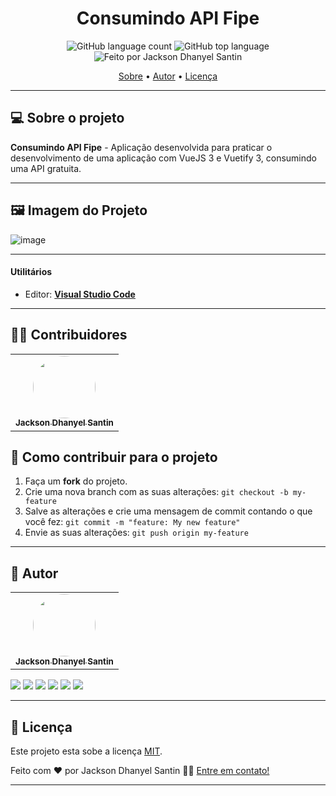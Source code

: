 <h1 align="center"> 
  Consumindo API Fipe 
</h1>

<p align="center">
  <img alt="GitHub language count" src="https://img.shields.io/github/languages/count/JacksonSantin/consuming-fipe-api-web?color=%238257E5">

  <img alt="GitHub top language" src="https://img.shields.io/github/languages/top/JacksonSantin/consuming-fipe-api-web?color=%238257E5">

  <img alt="Feito por Jackson Dhanyel Santin" src="https://img.shields.io/badge/feito%20por-Jackson-%238257E5">
</p>

<p align="center">
 <a href="#-sobre-o-projeto">Sobre</a> •
 <a href="#-autor">Autor</a> •
 <a href="#-licença">Licença</a>
</p>

---

## 💻 Sobre o projeto

**Consumindo API Fipe** - Aplicação desenvolvida para praticar o desenvolvimento de uma aplicação com VueJS 3 e Vuetify 3, consumindo uma API gratuita.

---

## 🖼️ Imagem do Projeto
![image](https://github.com/JacksonSantin/consuming-fipe-api-web/assets/30778051/9d5d7b9b-883c-42a3-8a0c-b030ebfa4775)


---

#### **Utilitários**

- Editor: **[Visual Studio Code](https://code.visualstudio.com/)**

---
## 👨‍💻 Contribuidores

<table>
  <tr>
    <td align="center"><a href="https://curriculum-vitae-jacksonsantin.vercel.app/"><img style="border-radius: 50%;" src="https://avatars.githubusercontent.com/u/30778051?v=4" width="100px;" alt=""/><br /><sub><b>Jackson Dhanyel Santin</b></sub></a></td>
  </tr>
</table>

## 💪 Como contribuir para o projeto

1. Faça um **fork** do projeto.
2. Crie uma nova branch com as suas alterações: `git checkout -b my-feature`
3. Salve as alterações e crie uma mensagem de commit contando o que você fez: `git commit -m "feature: My new feature"`
4. Envie as suas alterações: `git push origin my-feature`

---

## 🦸 Autor

<table>
  <tr>
    <td align="center"><a href="https://curriculum-vitae-jacksonsantin.vercel.app/"><img style="border-radius: 50%;" src="https://avatars.githubusercontent.com/u/30778051?v=4" width="100px;" alt=""/><br /><sub><b>Jackson Dhanyel Santin</b></sub></a></td>
  </tr>
</table>

<a href="https://instagram.com/jackson_santin" target="_blank"><img src="https://img.shields.io/badge/-Instagram-%23E4405F?style=for-the-badge&logo=instagram&logoColor=white" target="_blank"></a>
<a href="https://twitter.com/dhanyeljack" target="_blank"><img src="https://img.shields.io/badge/Twitter-1d9bf0?style=for-the-badge&logo=twitter&logoColor=white" target="_blank"></a>
<a href="https://fb.com/jackson.santin.52" target="_blank"><img src="https://img.shields.io/badge/Facebook-1877f2?style=for-the-badge&logo=facebook&logoColor=white" target="_blank"></a> 
<a href = "mailto:jackdhanyelsn@gmail.com"><img src="https://img.shields.io/badge/-Gmail-%23333?style=for-the-badge&logo=gmail&logoColor=white" target="_blank"></a>
<a href="https://www.linkedin.com/in/jackson-dhanyel-santin" target="_blank"><img src="https://img.shields.io/badge/-LinkedIn-%230077B5?style=for-the-badge&logo=linkedin&logoColor=white" target="_blank"></a> 
<a href="https://curriculum-vitae-jacksonsantin.vercel.app" target="_blank"><img src="https://img.shields.io/badge/-JDS SISTEMAS-333333?style=for-the-badge&logo=web&logoColor=white" target="_blank"></a> 

---

## 📝 Licença

Este projeto esta sobe a licença [MIT](https://github.com/JacksonSantin/consuming-fipe-api-web/blob/master/LICENSE).

Feito com ❤️ por Jackson Dhanyel Santin 👋🏽 [Entre em contato!](https://curriculum-vitae-jacksonsantin.vercel.app/contato)

---
